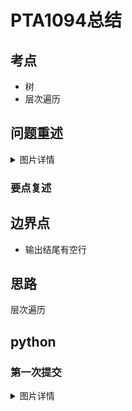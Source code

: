 # PTA1094总结
## 考点
+ 树
+ 层次遍历


## 问题重述
<details><summary>图片详情</summary><img src="https://raw.githubusercontent.com/ednow/cloudimg/main/githubio/20210812160815.png" alt="找不到图片(Image not found)" onerror="this.onerror=null;this.src='https://gitee.com/ednow/cloudimg/raw/main/githubio/20210812160815.png';" /></details>


### 要点复述

## 边界点
+ 输出结尾有空行

## 思路
层次遍历

## python

### 第一次提交


<details><summary>图片详情</summary><img src="https://raw.githubusercontent.com/ednow/cloudimg/main/githubio/20210812163829.png" alt="找不到图片(Image not found)" onerror="this.onerror=null;this.src='https://gitee.com/ednow/cloudimg/raw/main/githubio/20210812163829.png';" /></details>

